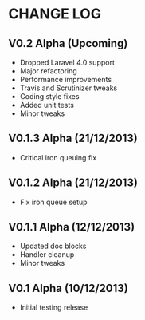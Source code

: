 CHANGE LOG
==========


## V0.2 Alpha (Upcoming)

* Dropped Laravel 4.0 support
* Major refactoring
* Performance improvements
* Travis and Scrutinizer tweaks
* Coding style fixes
* Added unit tests
* Minor tweaks


## V0.1.3 Alpha (21/12/2013)

* Critical iron queuing fix


## V0.1.2 Alpha (21/12/2013)

* Fix iron queue setup


## V0.1.1 Alpha (12/12/2013)

* Updated doc blocks
* Handler cleanup
* Minor tweaks


## V0.1 Alpha (10/12/2013)

* Initial testing release

